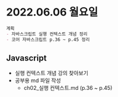 # 2022.06.06 월요일

```markdown
계획 
- 자바스크립트 실행 컨텍스트 개념 정리
- 코어 자바스크립트 p.36 ~ p.45 정리
```


## Javascript 

- 실행 컨텍스트 개념 강의 찾아보기
- 공부용 md 파일 작성
  - ch02_실행 컨텍스트.md (p.36 ~ p.45)	

